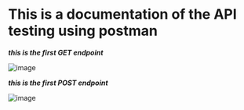 # This is a documentation of the API testing using postman

**_this is the first GET endpoint_**

![image](https://github.com/user-attachments/assets/9f38e098-b7db-4d0d-8c60-5476b13192f3)

**_this is the first POST endpoint_**

![image](https://github.com/user-attachments/assets/3a501250-2ae2-4991-a09d-5946e4ffe1d5)
